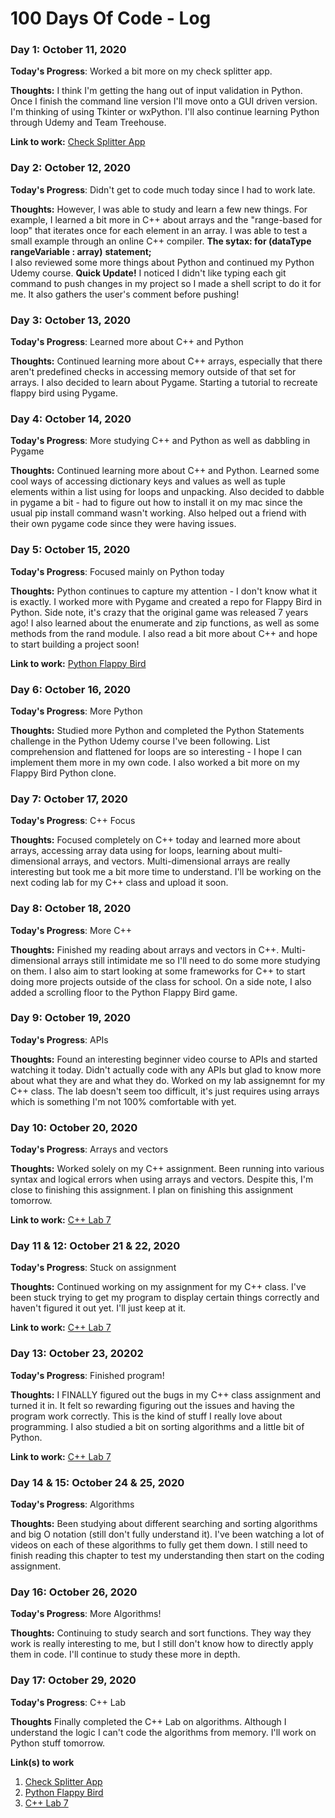 # 100 Days Of Code - Log

### Day 1: October 11, 2020 

**Today's Progress**: Worked a bit more on my check splitter app.

**Thoughts:** I think I'm getting the hang out of input validation in Python. Once I finish the command line version I'll move onto a GUI driven version. I'm thinking of using Tkinter or wxPython. I'll also continue learning Python through Udemy and Team Treehouse.

**Link to work:** [Check Splitter App](https://github.com/tdalbertson/check_splitter)

### Day 2: October 12, 2020 

**Today's Progress**: Didn't get to code much today since I had to work late.

**Thoughts:** However, I was able to study and learn a few new things.
              For example, I learned a bit more in C++ about arrays and the "range-based for loop" that iterates once for each element in an array. 
              I was able to test a small example through an online C++ compiler.
              **The sytax: for (dataType rangeVariable : array)**
                            **statement;**                      
              I also reviewed some more things about Python and continued my Python Udemy course.
              **Quick Update!**
              I noticed I didn't like typing each git command to push changes in my project so I made a shell script to do it for me. It also gathers the user's comment before pushing!

### Day 3: October 13, 2020 

**Today's Progress**: Learned more about C++ and Python

**Thoughts:** Continued learning more about C++ arrays, especially that there aren't predefined checks in accessing memory outside of that set for arrays. I also decided to learn about Pygame. Starting a tutorial to recreate flappy bird using Pygame.

### Day 4: October 14, 2020 

**Today's Progress**: More studying C++ and Python as well as dabbling in Pygame

**Thoughts:** Continued learning more about C++ and Python. Learned some cool ways of accessing dictionary keys and values as well as tuple elements within a list using for loops and unpacking. Also decided to dabble in pygame a bit - had to figure out how to install it on my mac since the usual pip install command wasn't working. Also helped out a friend with their own pygame code since they were having issues.

### Day 5: October 15, 2020 

**Today's Progress**: Focused mainly on Python today

**Thoughts:** Python continues to capture my attention - I don't know what it is exactly. I worked more with Pygame and created a repo for Flappy Bird in Python. Side note, it's crazy that the original game was released 7 years ago! I also learned about the enumerate and zip functions, as well as some methods from the rand module. I also read a bit more about C++ and hope to start building a project soon!

**Link to work:** [Python Flappy Bird](https://github.com/tdalbertson/pythonflappybird)

### Day 6: October 16, 2020 

**Today's Progress**: More Python

**Thoughts:** Studied more Python and completed the Python Statements challenge in the Python Udemy course I've been following. List comprehension and flattened for loops are so interesting - I hope I can implement them more in my own code. I also worked a bit more on my Flappy Bird Python clone.

### Day 7: October 17, 2020 

**Today's Progress**: C++ Focus

**Thoughts:** Focused completely on C++ today and learned more about arrays, accessing array data using for loops, learning about multi-dimensional arrays, and vectors. Multi-dimensional arrays are really interesting but took me a bit more time to understand. I'll be working on the next coding lab for my C++ class and upload it soon.

### Day 8: October 18, 2020 

**Today's Progress**: More C++

**Thoughts:** Finished my reading about arrays and vectors in C++. Multi-dimensional arrays still intimidate me so I'll need to do some more studying on them. I also aim to start looking at some frameworks for C++ to start doing more projects outside of the class for school. On a side note, I also added a scrolling floor to the Python Flappy Bird game.

### Day 9: October 19, 2020 

**Today's Progress**: APIs

**Thoughts:** Found an interesting beginner video course to APIs and started watching it today. Didn't actually code with any APIs but glad to know more about what they are and what they do. Worked on my lab assignemnt for my C++ class. The lab doesn't seem too difficult, it's just requires using arrays which is something I'm not 100% comfortable with yet.

### Day 10: October 20, 2020 

**Today's Progress**: Arrays and vectors

**Thoughts:** Worked solely on my C++ assignment. Been running into various syntax and logical errors when using arrays and vectors. Despite this, I'm close to finishing this assignment. I plan on finishing this assignment tomorrow.

**Link to work:** [C++ Lab 7](https://github.com/tdalbertson/CISP360repository/blob/master/Lab7.cpp)

### Day 11 & 12: October 21 & 22, 2020 

**Today's Progress**: Stuck on assignment

**Thoughts:** Continued working on my assignment for my C++ class. I've been stuck trying to get my program to display certain things correctly and haven't figured it out yet. I'll just keep at it.

**Link to work:** [C++ Lab 7](https://github.com/tdalbertson/CISP360repository/blob/master/Lab7.cpp)

### Day 13: October 23, 20202

**Today's Progress**: Finished program!

**Thoughts:** I FINALLY figured out the bugs in my C++ class assignment and turned it in. It felt so rewarding figuring out the issues and having the program work correctly. This is the kind of stuff I really love about programming. I also studied a bit on sorting algorithms and a little bit of Python.

**Link to work:** [C++ Lab 7](https://github.com/tdalbertson/CISP360repository/blob/master/Lab7.cpp)

### Day 14 & 15: October 24 & 25, 2020 

**Today's Progress**: Algorithms

**Thoughts:** Been studying about different searching and sorting algorithms and big O notation (still don't fully understand it). I've been watching a lot of videos on each of these algorithms to fully get them down. I still need to finish reading this chapter to test my understanding then start on the coding assignment. 

### Day 16: October 26, 2020 

**Today's Progress**: More Algorithms!

**Thoughts:** Continuing to study search and sort functions. They way they work is really interesting to me, but I still don't know how to directly apply them in code. I'll continue to study these more in depth.

### Day 17: October 29, 2020

**Today's Progress**: C++ Lab

**Thoughts** Finally completed the C++ Lab on algorithms. Although I understand the logic I can't code the algorithms from memory. I'll work on Python stuff tomorrow.

**Link(s) to work**
1. [Check Splitter App](https://github.com/tdalbertson/check_splitter)
2. [Python Flappy Bird](https://github.com/tdalbertson/pythonflappybird)
3. [C++ Lab 7](https://github.com/tdalbertson/CISP360repository/blob/master/Lab7.cpp)

